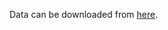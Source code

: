 Data can be downloaded from [here](https://www.dropbox.com/sh/xyh9595l79fbaer/AABnAqV_WdhVHgPAav73KX8oa?dl=0).
